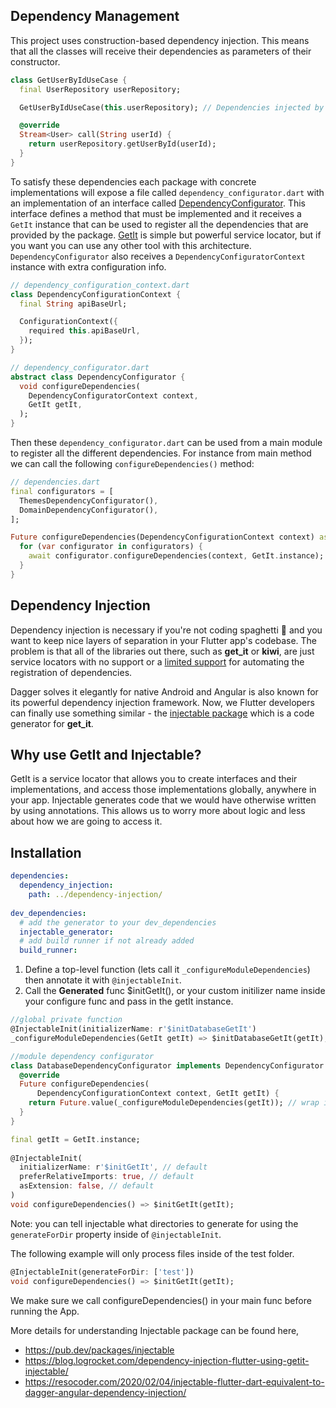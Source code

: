 ## Dependency Management

This project uses construction-based dependency injection. This means that all the classes will receive their dependencies as parameters of their constructor.

```dart
class GetUserByIdUseCase {
  final UserRepository userRepository;

  GetUserByIdUseCase(this.userRepository); // Dependencies injected by constructor

  @override
  Stream<User> call(String userId) {
    return userRepository.getUserById(userId);
  }
}
```

To satisfy these dependencies each package with concrete implementations will expose a file called `dependency_configurator.dart` with an implementation of an interface called [DependencyConfigurator](https://github.com/StuartApp/flutter-modular-architecture/blob/main/packages/shared/all/core/lib/src/dependencies/dependency_configurator.dart). This interface defines a method that must be implemented and it receives a `GetIt` instance that can be used to register all the dependencies that are provided by the package. [GetIt](https://pub.dev/packages/get_it) is simple but powerful service locator, but if you want you can use any other tool with this architecture. `DependencyConfigurator` also receives a `DependencyConfiguratorContext` instance with extra configuration info.

```dart
// dependency_configuration_context.dart
class DependencyConfigurationContext {
  final String apiBaseUrl;

  ConfigurationContext({
    required this.apiBaseUrl,
  });
}

// dependency_configurator.dart
abstract class DependencyConfigurator {
  void configureDependencies(
    DependencyConfiguratorContext context,
    GetIt getIt,
  );
}
```

Then these `dependency_configurator.dart` can be used from a main module to register all the different dependencies. For instance from main method we can call the following `configureDependencies()` method:

```dart
// dependencies.dart
final configurators = [
  ThemesDependencyConfigurator(),
  DomainDependencyConfigurator(),
];

Future configureDependencies(DependencyConfigurationContext context) async{
  for (var configurator in configurators) {
    await configurator.configureDependencies(context, GetIt.instance);
  }
}
```



## Dependency Injection

Dependency injection is necessary if you're not coding spaghetti 🍝 and you want to keep nice layers of separation in your Flutter app's codebase. The problem is that all of the libraries out there, such as **get_it** or **kiwi**, are just service locators with no support or a [limited support](https://resocoder.com/2019/11/25/flutter-generated-dependency-injection-kiwi-tutorial/) for automating the registration of dependencies.

Dagger solves it elegantly for native Android and Angular is also known for its powerful dependency injection framework. Now, we Flutter developers can finally use something similar - the [injectable package](https://pub.dev/packages/injectable) which is a code generator for **get_it**.

## Why use GetIt and Injectable?

GetIt is a service locator that allows you to create interfaces and their implementations, and access those implementations globally, anywhere in your app. Injectable generates code that we would have otherwise written by using annotations. This allows us to worry more about logic and less about how we are going to access it.

## Installation 

```yaml
dependencies:  
  dependency_injection:
    path: ../dependency-injection/
  
dev_dependencies:  
  # add the generator to your dev_dependencies  
  injectable_generator:  
  # add build runner if not already added  
  build_runner: 
```

1. Define a top-level function (lets call it `_configureModuleDependencies`) then annotate it with `@injectableInit`.
2. Call the **Generated** func $initGetIt(), or your custom initilizer name inside your configure func and pass in the getIt instance.

```dart
//global private function
@InjectableInit(initializerName: r'$initDatabaseGetIt')
_configureModuleDependencies(GetIt getIt) => $initDatabaseGetIt(getIt);

//module dependency configurator
class DatabaseDependencyConfigurator implements DependencyConfigurator {
  @override
  Future configureDependencies(
      DependencyConfigurationContext context, GetIt getIt) {
    return Future.value(_configureModuleDependencies(getIt)); // wrap in future value
  }
}
```

```dart
final getIt = GetIt.instance;  
  
@InjectableInit(  
  initializerName: r'$initGetIt', // default  
  preferRelativeImports: true, // default  
  asExtension: false, // default  
)  
void configureDependencies() => $initGetIt(getIt);  
```

Note: you can tell injectable what directories to generate for using the `generateForDir` property inside of `@injectableInit`.

The following example will only process files inside of the test folder.

```dart
@InjectableInit(generateForDir: ['test'])  
void configureDependencies() => $initGetIt(getIt);  
```

We make sure we call configureDependencies() in your main func before running the App.

More details for understanding Injectable package can be found here,

* https://pub.dev/packages/injectable
* https://blog.logrocket.com/dependency-injection-flutter-using-getit-injectable/
* https://resocoder.com/2020/02/04/injectable-flutter-dart-equivalent-to-dagger-angular-dependency-injection/
